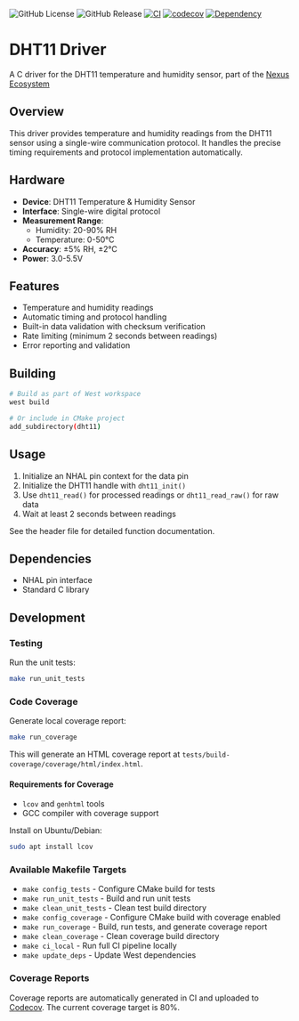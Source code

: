 ![GitHub License](https://img.shields.io/github/license/Fo-Zi/nexus-dht11?color=lightgrey)
![GitHub Release](https://img.shields.io/github/v/release/Fo-Zi/nexus-dht11?color=brightgreen)
[![CI](https://github.com/fo-zi/nexus-dht11/workflows/DHT11%20Driver%20CI/badge.svg)](https://github.com/fo-zi/nexus-dht11/actions)
[![codecov](https://codecov.io/gh/fo-zi/nexus-dht11/branch/main/graph/badge.svg)](https://codecov.io/gh/fo-zi/nexus-dht11)
[![Dependency](https://img.shields.io/badge/depends%20on-nexus--hal--interface%20v0.6.0-orange)](https://github.com/Fo-Zi/nexus-hal-interface/tree/v0.6.0)

# DHT11 Driver

A C driver for the DHT11 temperature and humidity sensor, part of the [Nexus Ecosystem](https://github.com/Fo-Zi/nexus-embedded-ecosystem)

## Overview

This driver provides temperature and humidity readings from the DHT11 sensor using a single-wire communication protocol. It handles the precise timing requirements and protocol implementation automatically.

## Hardware

- **Device**: DHT11 Temperature & Humidity Sensor
- **Interface**: Single-wire digital protocol
- **Measurement Range**:
  - Humidity: 20-90% RH
  - Temperature: 0-50°C
- **Accuracy**: ±5% RH, ±2°C
- **Power**: 3.0-5.5V

## Features

- Temperature and humidity readings
- Automatic timing and protocol handling
- Built-in data validation with checksum verification
- Rate limiting (minimum 2 seconds between readings)
- Error reporting and validation

## Building

```bash
# Build as part of West workspace
west build

# Or include in CMake project
add_subdirectory(dht11)
```

## Usage

1. Initialize an NHAL pin context for the data pin
2. Initialize the DHT11 handle with `dht11_init()`
3. Use `dht11_read()` for processed readings or `dht11_read_raw()` for raw data
4. Wait at least 2 seconds between readings

See the header file for detailed function documentation.

## Dependencies

- NHAL pin interface
- Standard C library

## Development

### Testing

Run the unit tests:

```bash
make run_unit_tests
```

### Code Coverage

Generate local coverage report:

```bash
make run_coverage
```

This will generate an HTML coverage report at `tests/build-coverage/coverage/html/index.html`.

#### Requirements for Coverage
- `lcov` and `genhtml` tools
- GCC compiler with coverage support

Install on Ubuntu/Debian:
```bash
sudo apt install lcov
```

### Available Makefile Targets

- `make config_tests` - Configure CMake build for tests
- `make run_unit_tests` - Build and run unit tests
- `make clean_unit_tests` - Clean test build directory
- `make config_coverage` - Configure CMake build with coverage enabled
- `make run_coverage` - Build, run tests, and generate coverage report
- `make clean_coverage` - Clean coverage build directory
- `make ci_local` - Run full CI pipeline locally
- `make update_deps` - Update West dependencies

### Coverage Reports

Coverage reports are automatically generated in CI and uploaded to [Codecov](https://codecov.io/gh/fo-zi/nexus-dht11). The current coverage target is 80%.
